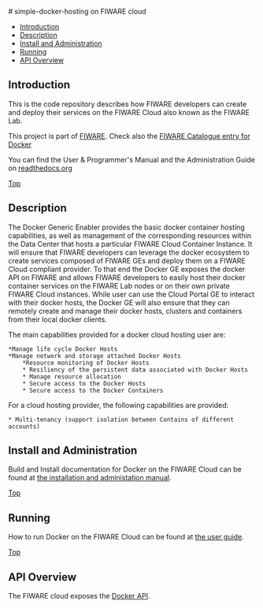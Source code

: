 #<a name="top"></a> simple-docker-hosting on FIWARE cloud
* [Introduction](#introduction)
* [Description](#description)
* [Install and Administration](#install-and-administration)
* [Running](#running)
* [API Overview](#api-overview)


## Introduction

This is the code repository describes how FIWARE developers can create and deploy their services on the FIWARE Cloud also known as the FIWARE Lab.

This project is part of [FIWARE](http://www.fiware.org). Check also the [FIWARE Catalogue entry for Docker](http://catalogue.fiware.org/enablers/Docker)

You can find the User & Programmer's Manual and the Administration Guide on [readthedocs.org](https://docker.readthedocs.org)

[Top](#top)

## Description
 The Docker Generic Enabler provides the basic docker container hosting capabilities, as well as management of the corresponding resources within the Data Center that hosts a particular FIWARE Cloud Container Instance. It will ensure that FIWARE developers can leverage the docker ecosystem to create services composed of FIWARE GEs and deploy them on a FIWARE Cloud compliant provider. To that end the Docker GE exposes the docker API on FIWARE and allows FIWARE developers to easily host their docker container services on the FIWARE Lab nodes or on their own private FIWARE Cloud instances. While user can use the Cloud Portal GE to interact with their docker hosts, the Docker GE will also ensure that they can remotely create and manage their docker hosts, clusters and containers from their local docker clients.

The main capabilities provided for a docker cloud hosting user are:

	*Manage life cycle Docker Hosts
	*Manage network and storage attached Docker Hosts
    	*Resource monitoring of Docker Hosts
    	* Resiliency of the persistent data associated with Docker Hosts
    	* Manage resource allocation
    	* Secure access to the Docker Hosts
    	* Secure access to the Docker Containers 

For a cloud hosting provider, the following capabilities are provided:

    * Multi-tenancy (support isolation between Contains of different accounts)

## Install and Administration

Build and Install documentation for Docker on the FIWARE Cloud can be found at [the installation and administation manual](./doc/manuals/install.md).

[Top](#top)

## Running

How to run Docker on the FIWARE Cloud can be found at [the user guide](doc/manuals/admin/userguide.md).

[Top](#top)

## API Overview
The FIWARE cloud exposes the [Docker API](https://docs.docker.com/reference/api/docker_remote_api/).
 

